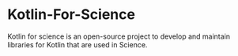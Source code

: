 # Kotlin-For-Science
Kotlin for science is an open-source project to develop and maintain libraries for Kotlin that are used in Science. 
